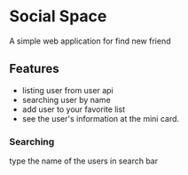 # Social Space
A simple web application for find new friend

## Features
- listing user from user api
- searching user by name
- add user to your favorite list
- see the user's information at the mini card.

### Searching
type the name of the users in search bar
